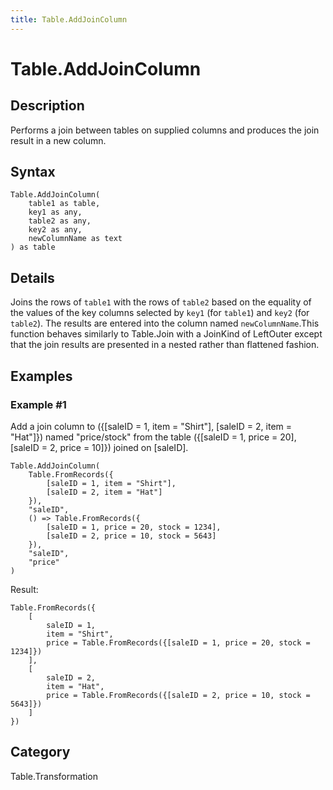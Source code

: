 ```yaml
---
title: Table.AddJoinColumn
---
```


# Table.AddJoinColumn


## Description

Performs a join between tables on supplied columns and produces the join result in a new column.


## Syntax

```powerquery
Table.AddJoinColumn(
    table1 as table,
    key1 as any,
    table2 as any,
    key2 as any,
    newColumnName as text
) as table
```


## Details

Joins the rows of <code>table1</code> with the rows of <code>table2</code> based on the equality of the values of the key columns selected by <code>key1</code> (for <code>table1</code>) and <code>key2</code> (for <code>table2</code>). The results are entered into the column named <code>newColumnName</code>.This function behaves similarly to Table.Join with a JoinKind of LeftOuter except that the join results are presented in a nested rather than flattened fashion.


## Examples

### Example #1 
Add a join column to (\{[saleID = 1, item = &#34;Shirt&#34;], [saleID = 2, item = &#34;Hat&#34;]}) named &#34;price/stock&#34; from the table (\{[saleID = 1, price = 20], [saleID = 2, price = 10]}) joined on [saleID].
```powerquery
Table.AddJoinColumn(
    Table.FromRecords({
        [saleID = 1, item = "Shirt"],
        [saleID = 2, item = "Hat"]
    }),
    "saleID",
    () => Table.FromRecords({
        [saleID = 1, price = 20, stock = 1234],
        [saleID = 2, price = 10, stock = 5643]
    }),
    "saleID",
    "price"
)
```

Result: 
```powerquery
Table.FromRecords({
    [
        saleID = 1,
        item = "Shirt",
        price = Table.FromRecords({[saleID = 1, price = 20, stock = 1234]})
    ],
    [
        saleID = 2,
        item = "Hat",
        price = Table.FromRecords({[saleID = 2, price = 10, stock = 5643]})
    ]
})
```




## Category
Table.Transformation
